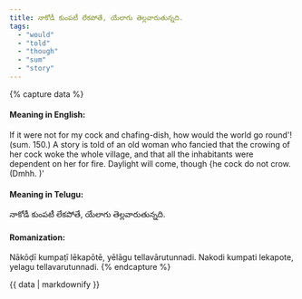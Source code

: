 ```yaml
---
title: నాకోడీ కుంపటీ లేకపోతే, యేలాగు తెల్లవారుతున్నది.
tags:
  - "would"
  - "told"
  - "though"
  - "sum"
  - "story"
---
```


{% capture data %}
#### Meaning in English:
If it were not for my cock and chafing-dish, how would the world go round'!
(sum. 150.)
A story is told of an old woman who fancied that the crowing of her cock woke the whole village, and that all the inhabitants were dependent on her for fire.
Daylight will come, though {he cock do not crow. (Dmhh. )'

#### Meaning in Telugu:
నాకోడీ కుంపటీ లేకపోతే, యేలాగు తెల్లవారుతున్నది.

#### Romanization:
Nākōḍī kumpaṭī lēkapōtē, yēlāgu tellavārutunnadi.
Nakodi kumpati lekapote, yelagu tellavarutunnadi.
{% endcapture %}

{{ data | markdownify }}

